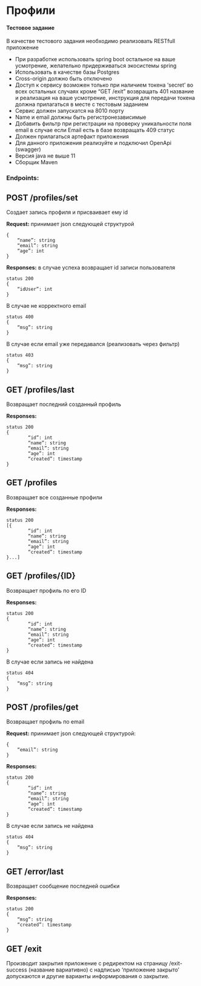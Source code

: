 # Профили

#### Тестовое задание

В качестве тестового задания необходимо реализовать RESTfull  приложение

* При разработке использовать spring boot остальное на ваше усмотрение, желательно придерживаться экосистемы spring
* Использовать в качестве базы Postgres
* Cross-origin должно быть отключено
* Доступ к сервису возможен только при наличием токена ‘secret’ во всех остальных случаях кроме “GET /exit” возвращать 401 название и реализация на ваше усмотрение, инструкция для передачи токена должна прилагаться в месте с тестовым заданием
* Сервис должен запускатся на 8010 порту
* Name и email должны быть регистронезависимые
* Добавить фильтр при регистрации на проверку уникальности поля email в случае если Email есть в базе возвращать 409 статус
* Должен прилагаться артефакт приложения
* Для данного приложения реализуйте и подключил OpenApi (swagger)
* Версия java не выше 11
* Сборщик Maven


### Endpoints:

**POST /profiles/set**
----
Создает запись профиля и присваивает ему id

**Request:** принимает json следующей структурой

```
{
	“name”: string
	“email”: string
	“age”: int
}
```
**Responses:**
в случае успеха возвращает id записи пользователя

```
status 200
{
	“idUser”: int
}
```

В случае не корректного email

```
status 400
{
	“msg”: string
}
```

В случае если email уже передавался (реализовать через фильтр)

```
status 403
{
	“msg”: string
}
```

GET /profiles/last
----
Возвращает последний созданный профиль

**Responses:**

```
status 200
{
        “id”: int
        “name”: string
        “email”: string
        “age”: int
        “created”: timestamp
}
```

GET /profiles
----
Возвращает все созданные профили

**Responses:**

```
status 200
[{
        “id”: int
        “name”: string
        “email”: string
        “age”: int
        “created”: timestamp
}...]
```

GET /profiles/{ID}
----
Возвращает профиль по его ID

**Responses:**

```
status 200
{
        “id”: int
        “name”: string
        “email”: string
        “age”: int
        “created”: timestamp
}
```

В случае если запись не найдена

```
status 404 
{
	“msg”: string
}
```

POST /profiles/get
----
Возвращает профиль по email

**Request:**
принимает json следующей структурой:

```
{
	“email”: string
}
```

**Responses:**

```
status 200
{
        “id”: int
        “name”: string
        “email”: string
        “age”: int
        “created”: timestamp
}
```

В случае если запись не найдена

```
status 404 
{
	“msg”: string
}
```

GET /error/last
----
Возвращает сообщение последней ошибки

**Responses:**

```
status 200
{
	“msg”: string
	“created”: timestamp
}
```

GET /exit
----
Производит закрытия приложение с редиректом на страницу /exit-success (название вариативно) с надписью ‘приложение закрыто’ допускаются и другие варианты информирования о закрытие.